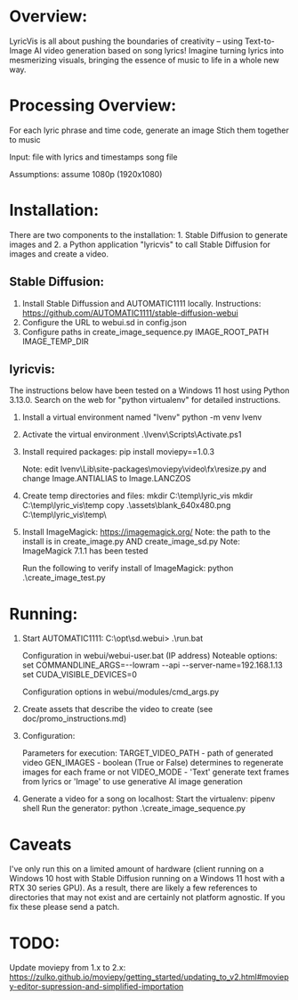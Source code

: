 # Overview:


LyricVis is all about pushing the boundaries of creativity – using Text-to-Image AI video generation based on song lyrics! Imagine turning lyrics into mesmerizing visuals, bringing the essence of music to life in a whole new way.


# Processing Overview:

For each lyric phrase and time code, generate an image
Stich them together to music

Input:
	file with lyrics and timestamps
	song file

Assumptions: assume 1080p (1920x1080)

# Installation:

There are two components to the installation: 1. Stable Diffusion to generate images and 2. a Python application "lyricvis" to call Stable Diffusion for images and create a video.

## Stable Diffusion:

1. Install Stable Diffussion and AUTOMATIC1111 locally.
	Instructions: https://github.com/AUTOMATIC1111/stable-diffusion-webui
2. Configure the URL to webui.sd in config.json
3. Configure paths in create_image_sequence.py
    IMAGE_ROOT_PATH
	IMAGE_TEMP_DIR


## lyricvis:

The instructions below have been tested on a Windows 11 host using Python 3.13.0. Search on the web for "python virtualenv" for detailed instructions.

1. Install a virtual environment named "lvenv"
	python -m venv lvenv

2. Activate the virtual environment
	.\lvenv\Scripts\Activate.ps1

3. Install required packages:
	pip install moviepy==1.0.3 

	Note: edit lvenv\Lib\site-packages\moviepy\video\fx\resize.py and change Image.ANTIALIAS to Image.LANCZOS

4. Create temp directories and files:
	mkdir C:\temp\lyric_vis
	mkdir C:\temp\lyric_vis\temp
 	copy .\assets\blank_640x480.png C:\temp\lyric_vis\temp\

5. Install ImageMagick: https://imagemagick.org/
	Note: the path to the install is in create_image.py AND create_image_sd.py
	Note: ImageMagick 7.1.1 has been tested

	Run the following to verify install of ImageMagick:
		python .\create_image_test.py


# Running:


1. Start AUTOMATIC1111:
	C:\opt\sd.webui> .\run.bat

	Configuration in webui/webui-user.bat (IP address)
		Noteable options: 
			set COMMANDLINE_ARGS=--lowram --api --server-name=192.168.1.13
			set CUDA_VISIBLE_DEVICES=0

	Configuration options in webui/modules/cmd_args.py

2. Create assets that describe the video to create (see doc/promo_instructions.md)

3. Configuration:

    Parameters for execution:
        TARGET_VIDEO_PATH - path of generated video
        GEN_IMAGES - boolean (True or False) determines to regenerate images for each frame or not
		VIDEO_MODE - 'Text' generate text frames from lyrics or 'Image' to use generative AI image generation


4. Generate a video for a song on localhost:
	Start the virtualenv:
		pipenv shell
	Run the generator:
		python .\create_image_sequence.py

# Caveats

I've only run this on a limited amount of hardware (client running on a Windows 10 host with Stable Diffusion running on a Windows 11 host with a RTX 30 series GPU). As a result, there are likely a few references
to directories that may not exist and are certainly not platform agnostic. If you fix these please send a patch.


# TODO:

Update moviepy from 1.x to 2.x:
https://zulko.github.io/moviepy/getting_started/updating_to_v2.html#moviepy-editor-supression-and-simplified-importation